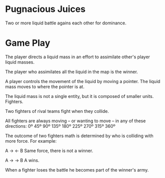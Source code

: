 # Pugnacious Juices

Two or more liquid battle agains each other for dominance.

# Game Play

The player directs a liquid mass in an effort to assimilate other's player liquid masses.

The player who assimilates all the liquid in the map is the winner.

A player controls the movement of the liquid by moving a pointer. The liquid mass moves to where the pointer is at.

The liquid mass is not a single entity, but it is composed of smaller units. Fighters.

Two fighters of rival teams fight when they collide.

All fighters are always moving – or wanting to move – in any of these directions: 0º 45º 90º 135º 180º 225º 270º 315º 360º

The outcome of two fighters math is determined by who is colliding with more force. For example:

A ->    <- B       Same force, there is not a winner.

A ->   -> B         A wins.  

When a fighter loses the battle he becomes part of the winner's army.

 